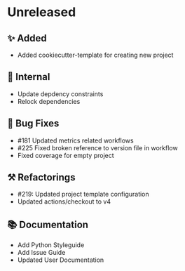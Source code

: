 # Unreleased

## ✨ Added

* Added cookiecutter-template for creating new project

## 🔩 Internal

* Update depdency constraints
* Relock dependencies

## 🐞 Bug Fixes

* #181 Updated metrics related workflows
* #225 Fixed broken reference to version file in workflow
* Fixed coverage for empty project

## ⚒️ Refactorings

* #219: Updated project template configuration
* Updated actions/checkout to v4

## 📚 Documentation
* Add Python Styleguide
* Add Issue Guide
* Updated User Documentation

